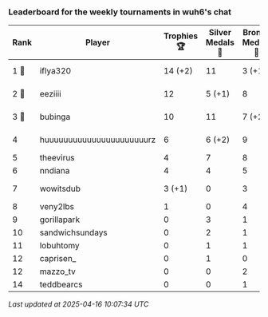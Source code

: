 ### Leaderboard for the weekly tournaments in wuh6's chat
| Rank | Player | Trophies 🏆 | Silver Medals 🥈 | Bronze Medals 🥉 | Points |
|------|--------|-------------|------------------|------------------|--------|
| 1 🥇 | iflya320 | 14 (+2) | 11 | 3 (+1) | 54.5 (+6.5) |
| 2 🥈 | eeziiii | 12 | 5 (+1) | 8 | 45.0 (+1.0) |
| 3 🥉 | bubinga | 10 | 11 | 7 (+2) | 44.5 (+1.0) |
| 4 | huuuuuuuuuuuuuuuuuuuuuurz | 6 | 6 (+2) | 9 | 28.5 (+2.0) |
| 5 | theevirus | 4 | 7 | 8 | 23.0 |
| 6 | nndiana | 4 | 4 | 5 | 18.5 |
| 7 | wowitsdub | 3 (+1) | 0 | 3 | 10.5 (+3.0) |
| 8 | veny2lbs | 1 | 0 | 4 | 5.0 |
| 9 | gorillapark | 0 | 3 | 1 | 3.5 |
| 10 | sandwichsundays | 0 | 2 | 1 | 2.5 |
| 11 | lobuhtomy | 0 | 1 | 1 | 1.5 |
| 12 | caprisen_ | 0 | 1 | 0 | 1.0 |
| 12 | mazzo_tv | 0 | 0 | 2 | 1.0 |
| 14 | teddbearcs | 0 | 0 | 1 | 0.5 |

_Last updated at 2025-04-16 10:07:34 UTC_